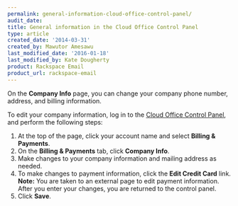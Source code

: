 ```yaml
---
permalink: general-information-cloud-office-control-panel/
audit_date:
title: General information in the Cloud Office Control Panel
type: article
created_date: '2014-03-31'
created_by: Mawutor Amesawu
last_modified_date: '2016-01-18'
last_modified_by: Kate Dougherty
product: Rackspace Email
product_url: rackspace-email
---
```


On the **Company Info** page, you can change your company phone number, address, and billing information.

To edit your company information, log in to the [Cloud Office Control
Panel](https://cp.rackspace.com), and perform the following
steps:

1.  At the top of the page, click your account name and select **Billing & Payments**.
2.  On the **Billing & Payments** tab, click **Company Info**.
3.  Make changes to your company information and mailing address as needed.
4.  To make changes to payment information, click the **Edit Credit Card** link.
    **Note:** You are taken to an external page to edit payment information. After you enter your changes, you are returned to the control panel.
5.  Click **Save**.
